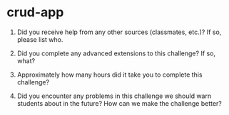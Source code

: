 # crud-app

1. Did you receive help from any other sources (classmates, etc.)? If so, please list who.


2. Did you complete any advanced extensions to this challenge? If so, what?


3. Approximately how many hours did it take you to complete this challenge?


4. Did you encounter any problems in this challenge we should warn students about in the future? How can we make the challenge better?